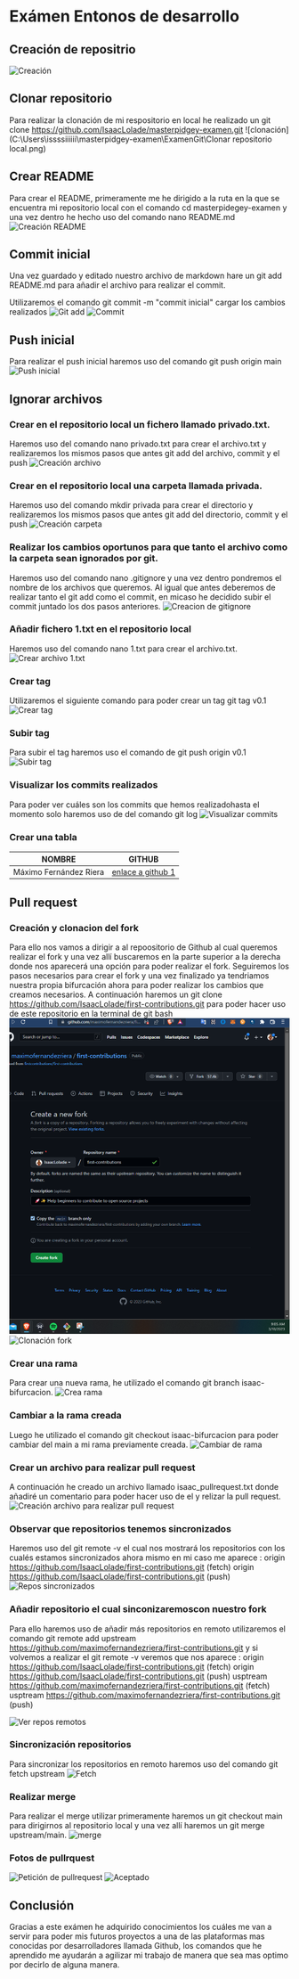 # Exámen Entonos de desarrollo

## Creación de repositrio

![Creación](C:\Users\issssiiiiii\masterpidgey-examen\ExamenGit\crearrepositorio.png)

## Clonar repositorio

Para realizar la clonación de mi respositorio en local he realizado un git clone https://github.com/IsaacLolade/masterpidgey-examen.git
![clonación](C:\Users\issssiiiiii\masterpidgey-examen\ExamenGit\Clonar repositorio local.png)

## Crear README

Para crear el README, primeramente me he dirigido a la ruta en la que se encuentra mi repositorio local con el comando cd masterpidegey-examen y una vez dentro he hecho uso del comando nano README.md
![Creación README](C:\Users\issssiiiiii\masterpidgey-examen\ExamenGit\crearREADME.png)

## Commit inicial

Una vez guardado y editado nuestro archivo de markdown hare un git add README.md para añadir el archivo para realizar el commit.

Utilizaremos el comando git commit -m "commit inicial" cargar los cambios realizados
![Git add](C:\Users\issssiiiiii\masterpidgey-examen\ExamenGit\gitadd.png)
![Commit](C:\Users\issssiiiiii\masterpidgey-examen\ExamenGit\gitcommit.png)

## Push inicial

Para realizar el push inicial haremos uso del comando git push origin main
![Push inicial](C:\Users\issssiiiiii\masterpidgey-examen\ExamenGit\gitpush.png)

## Ignorar archivos

### Crear en el repositorio local un fichero llamado privado.txt.

Haremos uso del comando nano privado.txt para crear el archivo.txt y realizaremos los mismos pasos que antes git add del archivo, commit
y el push
![Creación archivo](C:\Users\issssiiiiii\masterpidgey-examen\ExamenGit\creacionprivado.txtydirectorioprivada.png)

### Crear en el repositorio local una carpeta llamada privada.

Haremos uso del comando mkdir privada para crear el directorio y realizaremos los mismos pasos que antes git add del directorio, commit y el push
![Creación carpeta](C:\Users\issssiiiiii\masterpidgey-examen\ExamenGit\creacionprivado.txtydirectorioprivada.png)

### Realizar los cambios oportunos para que tanto el archivo como la carpeta sean ignorados por git.

Haremos uso del comando nano .gitignore y una vez dentro pondremos el nombre de los archivos que queremos. Al igual que antes deberemos de realizar tanto el git add como el commit, en micaso he decidido subir el commit juntado los dos pasos anteriores.
![Creacion de gitignore](C:\Users\issssiiiiii\masterpidgey-examen\ExamenGit\gitignore.png)

### Añadir fichero 1.txt en el repositorio local

Haremos uso del comando nano 1.txt para crear el archivo.txt.
![Crear archivo 1.txt](C:\Users\issssiiiiii\masterpidgey-examen\ExamenGit\creacion1.txt.png)

### Crear tag

Utilizaremos el siguiente comando para poder crear un tag git tag v0.1
![Crear tag](C:\Users\issssiiiiii\masterpidgey-examen\ExamenGit\Creaciongittag.png)

### Subir tag

Para subir el tag haremos uso el comando de git push origin v0.1
![Subir tag](C:\Users\issssiiiiii\masterpidgey-examen\ExamenGit\subirtag.png)

### Visualizar los commits realizados

Para poder ver cuáles son los commits que hemos realizadohasta el momento solo haremos uso de del comando git log
![Visualizar commits](C:\Users\issssiiiiii\masterpidgey-examen\ExamenGit\Visualizarcommits.png)

### Crear una tabla

| NOMBRE                 | GITHUB                                                       |
| ---------------------- | ------------------------------------------------------------ |
| Máximo Fernández Riera | [enlace a github 1](https://github.com/maximofernandezriera) |

## Pull request

### Creación y clonacion del fork

Para ello nos vamos a dirigir a al repoositorio de Github al cual queremos realizar el fork y una vez allí buscaremos en la parte superior a la derecha donde nos aparecerá una opción para poder realizar el fork. Seguiremos los pasos necesarios para crear el fork y una vez finalizado ya tendriamos nuestra propia bifurcación ahora para poder realizar los cambios que creamos necesarios. A continuación haremos un git clone https://github.com/IsaacLolade/first-contributions.git para poder hacer uso de este repositorio en la terminal de git bash
![Creación fork](ExamenGit\CrearFork.png)
![Clonación fork](C:\Users\issssiiiiii\masterpidgey-examen\ExamenGit\clonaciondefork.png)

### Crear una rama

Para crear una nueva rama, he utilizado el comando git branch isaac-bifurcacion.
![Crea rama](C:\Users\issssiiiiii\masterpidgey-examen\ExamenGit\creacionderama.png)

### Cambiar a la rama creada

Luego he utilizado el comando git checkout isaac-bifurcacion para poder cambiar del main a mi rama previamente creada.
![Cambiar de rama](C:\Users\issssiiiiii\masterpidgey-examen\ExamenGit\cambioamiramaycreaciondearchivopararealizarpullrequest.png)

### Crear un archivo para realizar pull request

A continuación he creado un archivo llamado isaac_pullrequest.txt donde añadiré un comentario para poder hacer uso de el y relizar la pull request.
![Creación archivo para realizar pull request](C:\Users\issssiiiiii\masterpidgey-examen\ExamenGit\cambioamiramaycreaciondearchivopararealizarpullrequest.png)

### Observar que repositorios tenemos sincronizados

Haremos uso del git remote -v el cual nos mostrará los repositorios con los cualés estamos sincronizados ahora mismo en mi caso me aparece :
origin https://github.com/IsaacLolade/first-contributions.git (fetch)
origin https://github.com/IsaacLolade/first-contributions.git (push)
![Repos sincronizados](C:\Users\issssiiiiii\masterpidgey-examen\ExamenGit\observarrepositoriossincronizados.png)

### Añadir repositorio el cual sinconizaremoscon nuestro fork

Para ello haremos uso de añadir más repositorios en remoto utilizaremos el comando git remote add upstream https://github.com/maximofernandezriera/first-contributions.git y si volvemos a realizar el git remote -v veremos que nos aparece :
origin https://github.com/IsaacLolade/first-contributions.git (fetch)
origin https://github.com/IsaacLolade/first-contributions.git (push)
usptream https://github.com/maximofernandezriera/first-contributions.git (fetch)
usptream https://github.com/maximofernandezriera/first-contributions.git (push)

![Ver repos remotos](C:\Users\issssiiiiii\masterpidgey-examen\ExamenGit\observarrepositoriossincronizados2.png.png)

### Sincronización repositorios

Para sincronizar los repositorios en remoto haremos uso del comando git fetch upstream
![Fetch](C:\Users\issssiiiiii\masterpidgey-examen\ExamenGit\sincronizacionderepositorios.png)

### Realizar merge

Para realizar el merge utilizar primeramente haremos un git checkout main para dirigirnos al repositorio local y una vez allí haremos un git merge upstream/main.
![merge](C:\Users\issssiiiiii\masterpidgey-examen\ExamenGit\merge.png)

### Fotos de pullrquest

![Petición de pullrequest](C:\Users\issssiiiiii\masterpidgey-examen\ExamenGit\pullrquest.png)
![Aceptado](C:\Users\issssiiiiii\masterpidgey-examen\ExamenGit\pullrequestmergeado.png)

## Conclusión

Gracias a este exámen he adquirido conocimientos los cuáles me van a servir para poder mis futuros proyectos a una de las plataformas mas conocidas por desarrolladores llamada Github, los comandos que he aprendido me ayudarán a agilizar mi trabajo de manera que sea mas optimo por decirlo de alguna manera.
